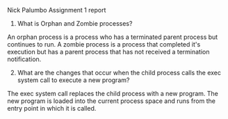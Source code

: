 Nick Palumbo
Assignment 1 report

1. What is Orphan and Zombie processes?

An orphan process is a process who has a terminated parent process but continues to run.
A zombie process is a process that completed it's execution but has a parent process that has not received a termination notification.

2. What are the changes that occur when the child process calls the exec system call to execute a new program?

The exec system call replaces the child process with a new program. The new program is loaded into the current process space and runs from the entry point in which it is called.
